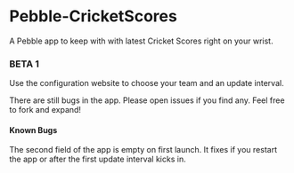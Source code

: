Pebble-CricketScores
====================
A Pebble app to keep with with latest Cricket Scores right on your wrist.

### BETA 1
Use the configuration website to choose your team and an update interval.

There are still bugs in the app. Please open issues if you find any. Feel free to fork and expand!

#### Known Bugs
The second field of the app is empty on first launch. It fixes if you restart the app or after the first update interval kicks in.

